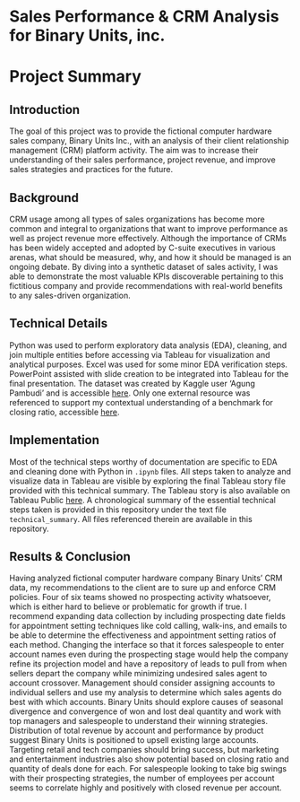 # Sales Performance & CRM Analysis for Binary Units, inc.

# Project Summary

## Introduction
The goal of this project was to provide the fictional computer hardware sales company, Binary Units Inc., with an analysis of their client relationship management (CRM) platform activity. The aim was to increase their understanding of their sales performance, project revenue, and improve sales strategies and practices for the future.

## Background
CRM usage among all types of sales organizations has become more common and integral to organizations that want to improve performance as well as project revenue more effectively. Although the importance of CRMs has been widely accepted and adopted by C-suite executives in various arenas, what should be measured, why, and how it should be managed is an ongoing debate. By diving into a synthetic dataset of sales activity, I was able to demonstrate the most valuable KPIs discoverable pertaining to this fictitious company and provide recommendations with real-world benefits to any sales-driven organization.

## Technical Details
Python was used to perform exploratory data analysis (EDA), cleaning, and join multiple entities before accessing via Tableau for visualization and analytical purposes. Excel was used for some minor EDA verification steps. PowerPoint assisted with slide creation to be integrated into Tableau for the final presentation. The dataset was created by Kaggle user ‘Agung Pambudi’ and is accessible [here](https://www.kaggle.com/datasets/agungpambudi/crm-sales-predictive-analytics?select=sales_pipeline.csv). Only one external resource was referenced to support my contextual understanding of a benchmark for closing ratio, accessible [here](https://zety.com/blog/sales-statistics).

## Implementation
Most of the technical steps worthy of documentation are specific to EDA and cleaning done with Python in `.ipynb` files. All steps taken to analyze and visualize data in Tableau are visible by exploring the final Tableau story file provided with this technical summary. The Tableau story is also available on Tableau Public [here](https://public.tableau.com/app/profile/zuber5353/viz/SalesCRMPerformanceAnalysis/Co_Dash?publish=yes). A chronological summary of the essential technical steps taken is provided in this repository under the text file `technical_summary`. All files referenced therein are available in this repository.

## Results & Conclusion
Having analyzed fictional computer hardware company Binary Units’ CRM data, my recommendations to the client are to sure up and enforce CRM policies. Four of six teams showed no prospecting activity whatsoever, which is either hard to believe or problematic for growth if true. I recommend expanding data collection by including prospecting date fields for appointment setting techniques like cold calling, walk-ins, and emails to be able to determine the effectiveness and appointment setting ratios of each method. Changing the interface so that it forces salespeople to enter account names even during the prospecting stage would help the company refine its projection model and have a repository of leads to pull from when sellers depart the company while minimizing undesired sales agent to account crossover. Management should consider assigning accounts to individual sellers and use my analysis to determine which sales agents do best with which accounts. Binary Units should explore causes of seasonal divergence and convergence of won and lost deal quantity and work with top managers and salespeople to understand their winning strategies. Distribution of total revenue by account and performance by product suggest Binary Units is positioned to upsell existing large accounts. Targeting retail and tech companies should bring success, but marketing and entertainment industries also show potential based on closing ratio and quantity of deals done for each. For salespeople looking to take big swings with their prospecting strategies, the number of employees per account seems to correlate highly and positively with closed revenue per account.
